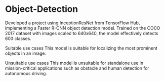 # Object-Detection
Developed a project using InceptionResNet from TensorFlow Hub, implementing a Faster R-CNN object detection model. Trained on the COCO 2017 dataset with images scaled to 640x640, the model effectively detects 600 classes.

Suitable use cases
This model is suitable for localizing the most prominent objects in an image.

Unsuitable use cases
This model is unsuitable for standalone use in mission-critical applications such as obstacle and human detection for autonomous driving.


